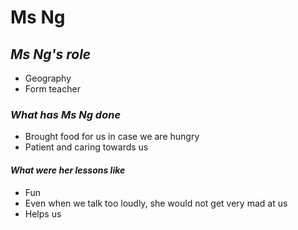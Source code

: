 # **Ms Ng**
## *Ms Ng's role*
* Geography
* Form teacher
### *What has Ms Ng done*
* Brought food for us in case we are hungry
* Patient and caring towards us
#### *What were her lessons like*
* Fun
* Even when we talk too loudly, she would not get very mad at us
* Helps us
